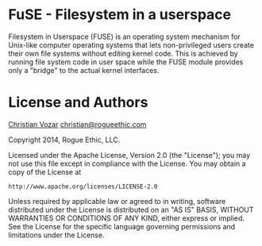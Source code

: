 # FuSE - Filesystem in a userspace

Filesystem in Userspace (FUSE) is an operating system mechanism for Unix-like computer operating systems that lets non-privileged users create their own file systems without editing kernel code. This is achieved by running file system code in user space while the FUSE module provides only a "bridge" to the actual kernel interfaces.


# License and Authors

[Christian Vozar](https://twitter.com/christianvozar) <christian@rogueethic.com>

Copyright 2014, Rogue Ethic, LLC.

Licensed under the Apache License, Version 2.0 (the "License"); you may not use this file except in compliance with the License.
You may obtain a copy of the License at

    http://www.apache.org/licenses/LICENSE-2.0

Unless required by applicable law or agreed to in writing, software distributed under the License is distributed on an "AS IS" BASIS, WITHOUT WARRANTIES OR CONDITIONS OF ANY KIND, either express or implied. See the License for the specific language governing permissions and limitations under the License.

